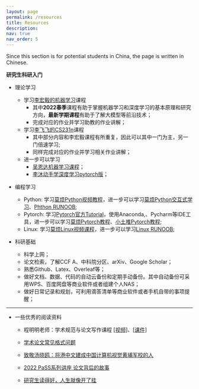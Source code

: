 ```yaml
---
layout: page
permalink: /resources
title: Resources
description:
nav: true
nav_order: 5
---
```


Since this section is for potential students in China, the page is written in Chinese.

 **研究生科研入门**

- 理论学习
    - 学习[李宏毅的机器学习](https://search.bilibili.com/all?keyword=%E6%9D%8E%E5%AE%8F%E6%AF%85&from_source=webtop_search&spm_id_from=333.1007&search_source=5)课程
        - 其中**2022春季**课程有助于掌握机器学习和深度学习的基本原理和研究方向，**最新学期课程**有助于了解大模型等前沿技术；
        - 完成对应的作业并学习助教的作业讲解；
    - 学习[李飞飞的CS231n](https://search.bilibili.com/all?vt=75201151&keyword=cs231n&from_source=webtop_search&spm_id_from=333.1387&search_source=5)课程
        - 其中部分内容和李宏毅课程有所重复，因此可以其中一门为主，另一门倍速学习;
        - 同样完成对应的作业并学习相关作业讲解；
    - 进一步可以学习
        - [吴恩达机器学习课程](https://search.bilibili.com/all?keyword=%E5%90%B4%E6%81%A9%E8%BE%BE%E6%9C%BA%E5%99%A8%E5%AD%A6%E4%B9%A0%E8%AF%BE%E7%A8%8B&from_source=webtop_search&spm_id_from=333.1007&search_source=5)；
        - [李沐动手学深度学习pytorch版](https://search.bilibili.com/all?keyword=%E6%9D%8E%E6%B2%90%E5%8A%A8%E6%89%8B%E5%AD%A6%E6%B7%B1%E5%BA%A6%E5%AD%A6%E4%B9%A0pytorch%E7%89%88&from_source=webtop_search&spm_id_from=333.1007&search_source=5)；

- 编程学习
    - Python: 学习[莫烦Python视频教程](https://www.bilibili.com/video/BV1wW411Y7ai?vd_source=697351074ad91a889b019a8b54b2878c&spm_id_from=333.788.videopod.episodes)，进一步可以学习[莫烦Python交互式学习](https://mofanpy.com/tutorials/python-basic/interactive-python/)、[Phthon RUNOOB](https://www.runoob.com/python3/python3-tutorial.html);
    - Pytorch: 学习[Pytorch官方Tutorial](https://docs.pytorch.org/tutorials/beginner/basics/intro.html/)，使用Anaconda,、Pycharm等IDE工具，进一步可以学习[莫烦Pytorch教程](https://mofanpy.com/tutorials/machine-learning/torch/)、[小土堆Pytorch教程](https://www.bilibili.com/video/BV1hE411t7RN?vd_source=697351074ad91a889b019a8b54b2878c&spm_id_from=333.788.videopod.episodes);
    - Linux: 学习[莫烦Linux视频课程](https://www.bilibili.com/video/BV1zx411E7KH?vd_source=697351074ad91a889b019a8b54b2878c&spm_id_from=333.788.videopod.episodes&p=4)，进一步可以学习[Linux RUNOOB](https://www.runoob.com/linux/linux-tutorial.html);

- 科研基础
    - 科学上网；
    - 论文检索，了解CCF A、中科院分区、arXiv、Google Scholar；
    - 熟悉Github、Latex、Overleaf等；
    - 做好文档、数据、代码的自动云备份和定期手动备份。其中自动备份可采用WPS、百度网盘等商业软件或者组建个人NAS；
    - 做好日常记录和规划，可利用滴答清单等商业软件或者手机自带的事项提醒；


***

- 一些优秀的阅读资料
    - 程明明老师：学术规范与论文写作课程 [[视频]](https://space.bilibili.com/599039271/lists/2314892?type=series)、[[课件]](https://mmcheng.net/writing/)
    - [学术论文常见格式问题](https://github.com/MLNLP-World/Paper-Writing-Tips)

    - [致敬汤晓鸥：将港中文建成中国计算机视觉黄埔军校的人](https://mp.weixin.qq.com/s/2eTBDhgKRAz7ZZV-ISO--w)
    - [2022 PaSS系列讲座 论文背后的故事](https://mp.weixin.qq.com/s/YvOY2YcTWxRaBdmAPoeN1Q)
    - [研究生读得好，人生就像开了挂](https://mp.weixin.qq.com/s/sdpugyZzErTQ77vM5OtSLg)

